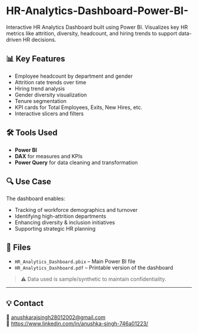 # HR-Analytics-Dashboard-Power-BI-
 Interactive HR Analytics Dashboard built using Power BI. Visualizes key HR metrics like attrition, diversity, headcount, and hiring trends to support data-driven HR decisions.

## 📊 Key Features

- Employee headcount by department and gender
- Attrition rate trends over time
- Hiring trend analysis
- Gender diversity visualization
- Tenure segmentation
- KPI cards for Total Employees, Exits, New Hires, etc.
- Interactive slicers and filters

## 🛠 Tools Used

- **Power BI**
- **DAX** for measures and KPIs
- **Power Query** for data cleaning and transformation

## 🔍 Use Case

The dashboard enables:
- Tracking of workforce demographics and turnover
- Identifying high-attrition departments
- Enhancing diversity & inclusion initiatives
- Supporting strategic HR planning

## 📁 Files

- `HR_Analytics_Dashboard.pbix` – Main Power BI file
- `HR_Analytics_Dashboard.pdf` – Printable version of the dashboard

> ⚠️ Data used is sample/synthetic to maintain confidentiality.

---

## 💡 Contact

📧 anushkarajsingh28012002@gmail.com  
📍 https://www.linkedin.com/in/anushka-singh-746a01223/

